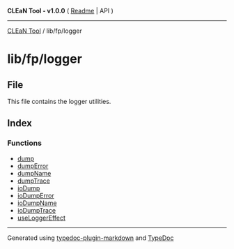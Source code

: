 **CLEaN Tool - v1.0.0** ( [Readme](../../../README.md) \| API )

***

[CLEaN Tool](../../../modules.md) / lib/fp/logger

# lib/fp/logger

## File

This file contains the logger utilities.

## Index

### Functions

- [dump](functions/dump.md)
- [dumpError](functions/dumpError.md)
- [dumpName](functions/dumpName.md)
- [dumpTrace](functions/dumpTrace.md)
- [ioDump](functions/ioDump.md)
- [ioDumpError](functions/ioDumpError.md)
- [ioDumpName](functions/ioDumpName.md)
- [ioDumpTrace](functions/ioDumpTrace.md)
- [useLoggerEffect](functions/useLoggerEffect.md)

***

Generated using [typedoc-plugin-markdown](https://www.npmjs.com/package/typedoc-plugin-markdown) and [TypeDoc](https://typedoc.org/)

